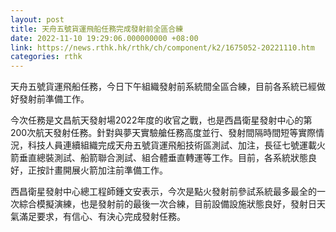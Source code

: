 ```yaml
---
layout: post
title: 天舟五號貨運飛船任務完成發射前全區合練
date: 2022-11-10 19:29:06.000000000 +08:00
link: https://news.rthk.hk/rthk/ch/component/k2/1675052-20221110.htm
categories: rthk
---
```


天舟五號貨運飛船任務，今日下午組織發射前系統間全區合練，目前各系統已經做好發射前準備工作。

今次任務是文昌航天發射場2022年度的收官之戰，也是西昌衛星發射中心的第200次航天發射任務。針對與夢天實驗艙任務高度並行、發射間隔時間短等實際情況，科技人員連續組織完成天舟五號貨運飛船技術區測試、加注，長征七號運載火箭垂直總裝測試、船箭聯合測試、組合體垂直轉運等工作。目前，各系統狀態良好，正按計畫開展火箭加注前準備工作。

西昌衛星發射中心總工程師鍾文安表示，今次是點火發射前參試系統最多最全的一次綜合模擬演練，也是發射前的最後一次合練，目前設備設施狀態良好，發射日天氣滿足要求，有信心、有決心完成發射任務。
